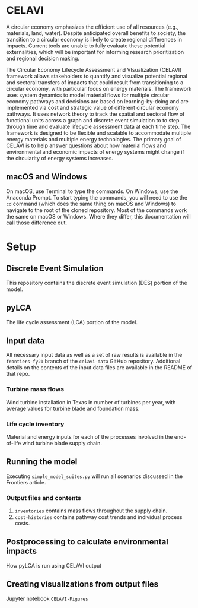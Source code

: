 # CELAVI
A circular economy emphasizes the efficient use of all resources (e.g., materials, land, water). Despite anticipated overall benefits to society, the transition to a circular economy is likely to create regional differences in impacts. Current tools are unable to fully evaluate these potential externalities, which will be important for informing research prioritization and regional decision making. 

The Circular Economy Lifecycle Assessment and VIsualization (CELAVI) framework allows stakeholders to quantify and visualize potential regional and sectoral transfers of impacts that could result from transitioning to a circular economy, with particular focus on energy materials. The framework uses system dynamics to model material flows for multiple circular economy pathways and decisions are based on learning-by-doing and are implemented via cost and strategic value of different circular economy pathways. It uses network theory to track the spatial and sectoral flow of functional units across a graph and discrete event simulation to to step through time and evaluate lifecycle assessment data at each time step. The framework is designed to be flexible and scalable to accommodate multiple energy materials and multiple energy technologies. The primary goal of CELAVI is to help answer questions about how material flows and environmental and economic impacts of energy systems might change if the circularity of energy systems increases. 

## macOS and Windows

On macOS, use Terminal to type the commands. On Windows, use the Anaconda Prompt. To start typing the commands, you will need to use the `cd` command (which does the same thing on macOS and Windows) to navigate to the root of the cloned repository. Most of the commands work the same on macOS or Windows. Where they differ, this documentation will call those difference out.

# Setup

## Discrete Event Simulation

This repository contains the discrete event simulation (DES) portion of the model. 

## pyLCA

The life cycle assessment (LCA) portion of the model.

## Input data

All necessary input data as well as a set of raw results is available in the `frontiers-fy21` branch of the `celavi-data` GitHub repository. Additional details on the contents of the input data files are available in the README of that repo.

### Turbine mass flows

Wind turbine installation in Texas in number of turbines per year, with average values for turbine blade and foundation mass.

### Life cycle inventory

Material and energy inputs for each of the processes involved in the end-of-life wind turbine blade supply chain.

## Running the model

Executing `simple_model_suites.py` will run all scenarios discussed in the Frontiers article.

### Output files and contents

1. `inventories` contains mass flows throughout the supply chain. 
2. `cost-histories` contains pathway cost trends and individual process costs.

## Postprocessing to calculate environmental impacts

How pyLCA is run using CELAVI output

## Creating visualizations from output files

Jupyter notebook `CELAVI-Figures`